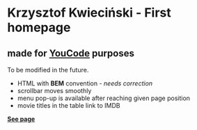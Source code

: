 # Krzysztof Kwieciński - First homepage 
## made for **[YouCode](https://youcode.pl/zostawiam-email/)** purposes

To be modified in the future.

- HTML with **BEM** convention - *needs correction*
- scrollbar moves smoothly
- menu pop-up is available after reaching given page position
- movie titles in the table link to IMDB

**[See page](damdlani.github.io/favouriteMovies/)**
